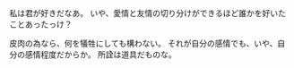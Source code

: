 私は君が好きだなあ。
いや、愛情と友情の切り分けができるほど誰かを好いたことあったっけ？

皮肉の為なら、何を犠牲にしても構わない。
それが自分の感情でも、いや、自分の感情程度だからか。
所詮は道具だものな。